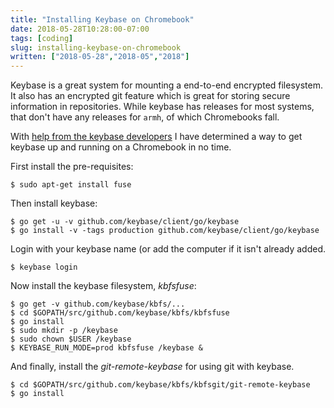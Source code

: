 ```yaml
---
title: "Installing Keybase on Chromebook"
date: 2018-05-28T10:28:00-07:00
tags: [coding]
slug: installing-keybase-on-chromebook
written: ["2018-05-28","2018-05","2018"]
---
```


Keybase is a great system for mounting a end-to-end encrypted filesystem. It also has an encrypted git feature which is great for storing secure information in repositories. While keybase has releases for most systems, that don't have any releases for `armh`, of which Chromebooks fall. 

With [help from the keybase developers](https://github.com/keybase/client/issues/8815#issuecomment-334397388%29) I have determined a way to get keybase up and running on a Chromebook in no time.

First install the pre-requisites:

```
$ sudo apt-get install fuse
```

Then install keybase:

```
$ go get -u -v github.com/keybase/client/go/keybase
$ go install -v -tags production github.com/keybase/client/go/keybase
```

Login with your keybase name (or add the computer if it isn't already added.

```
$ keybase login
```

Now install the keybase filesystem, *kbfsfuse*:

```
$ go get -v github.com/keybase/kbfs/...
$ cd $GOPATH/src/github.com/keybase/kbfs/kbfsfuse
$ go install
$ sudo mkdir -p /keybase
$ sudo chown $USER /keybase
$ KEYBASE_RUN_MODE=prod kbfsfuse /keybase & 
```

And finally, install the *git-remote-keybase* for using git with keybase.

```
$ cd $GOPATH/src/github.com/keybase/kbfs/kbfsgit/git-remote-keybase 
$ go install
```
